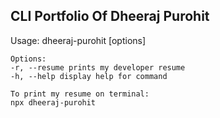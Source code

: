 ## CLI Portfolio Of Dheeraj Purohit

Usage: dheeraj-purohit [options]

    Options:
    -r, --resume prints my developer resume
    -h, --help display help for command

    To print my resume on terminal:
    npx dheeraj-purohit
